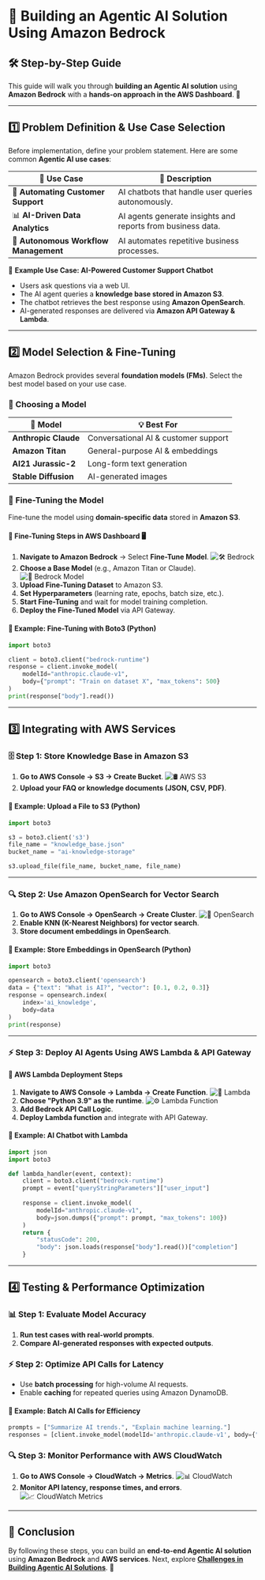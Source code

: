 # 🤖 Building an Agentic AI Solution Using Amazon Bedrock

## 🛠️ Step-by-Step Guide
This guide will walk you through **building an Agentic AI solution** using **Amazon Bedrock** with a **hands-on approach in the AWS Dashboard**. 🚀

---

## 1️⃣ Problem Definition & Use Case Selection
Before implementation, define your problem statement. Here are some common **Agentic AI use cases**:

| 🎯 Use Case | 📌 Description |
|------------|-------------|
| 🤖 **Automating Customer Support** | AI chatbots that handle user queries autonomously. |
| 📊 **AI-Driven Data Analytics** | AI agents generate insights and reports from business data. |
| 🔄 **Autonomous Workflow Management** | AI automates repetitive business processes. |

📌 **Example Use Case: AI-Powered Customer Support Chatbot**
- Users ask questions via a web UI.
- The AI agent queries a **knowledge base stored in Amazon S3**.
- The chatbot retrieves the best response using **Amazon OpenSearch**.
- AI-generated responses are delivered via **Amazon API Gateway & Lambda**.

---

## 2️⃣ Model Selection & Fine-Tuning
Amazon Bedrock provides several **foundation models (FMs)**. Select the best model based on your use case.

### 🎯 Choosing a Model
| 🤖 Model | 💡 Best For |
|------------|-------------|
| **Anthropic Claude** | Conversational AI & customer support |
| **Amazon Titan** | General-purpose AI & embeddings |
| **AI21 Jurassic-2** | Long-form text generation |
| **Stable Diffusion** | AI-generated images |

### 🔧 Fine-Tuning the Model
Fine-tune the model using **domain-specific data** stored in **Amazon S3**.

#### 📌 Fine-Tuning Steps in AWS Dashboard 🖥️
1. **Navigate to Amazon Bedrock** → Select **Fine-Tune Model**.
   ![🛠️ Bedrock](../images/bedrockdesh.png)
2. **Choose a Base Model** (e.g., Amazon Titan or Claude).
   ![📌 Bedrock Model](../images/model.png)
3. **Upload Fine-Tuning Dataset** to Amazon S3.
4. **Set Hyperparameters** (learning rate, epochs, batch size, etc.).
5. **Start Fine-Tuning** and wait for model training completion.
6. **Deploy the Fine-Tuned Model** via API Gateway.

#### 📌 Example: Fine-Tuning with Boto3 (Python)
```python
import boto3

client = boto3.client("bedrock-runtime")
response = client.invoke_model(
    modelId="anthropic.claude-v1",
    body={"prompt": "Train on dataset X", "max_tokens": 500}
)
print(response["body"].read())
```

---

## 3️⃣ Integrating with AWS Services

### 🗄️ **Step 1: Store Knowledge Base in Amazon S3**
1. **Go to AWS Console → S3 → Create Bucket**.
   ![🛢️ AWS S3](../images/s3.png)
2. **Upload your FAQ or knowledge documents (JSON, CSV, PDF)**.

#### 📌 Example: Upload a File to S3 (Python)
```python
import boto3

s3 = boto3.client('s3')
file_name = "knowledge_base.json"
bucket_name = "ai-knowledge-storage"

s3.upload_file(file_name, bucket_name, file_name)
```

---

### 🔍 **Step 2: Use Amazon OpenSearch for Vector Search**
1. **Go to AWS Console → OpenSearch → Create Cluster**.
   ![📌 OpenSearch](../images/opensearch.png)
2. **Enable KNN (K-Nearest Neighbors) for vector search**.
3. **Store document embeddings in OpenSearch**.

#### 📌 Example: Store Embeddings in OpenSearch (Python)
```python
import boto3

opensearch = boto3.client('opensearch')
data = {"text": "What is AI?", "vector": [0.1, 0.2, 0.3]}
response = opensearch.index(
    index='ai_knowledge',
    body=data
)
print(response)
```

---

### ⚡ **Step 3: Deploy AI Agents Using AWS Lambda & API Gateway**
#### 📌 AWS Lambda Deployment Steps
1. **Navigate to AWS Console → Lambda → Create Function**.
   ![🔄 Lambda](../images/lambda.png)
2. **Choose "Python 3.9" as the runtime**.
   ![⚙️ Lambda Function](../images/lambdafunc.png)
3. **Add Bedrock API Call Logic**.
4. **Deploy Lambda function** and integrate with API Gateway.

#### 📌 Example: AI Chatbot with Lambda
```python
import json
import boto3

def lambda_handler(event, context):
    client = boto3.client("bedrock-runtime")
    prompt = event["queryStringParameters"]["user_input"]
    
    response = client.invoke_model(
        modelId="anthropic.claude-v1",
        body=json.dumps({"prompt": prompt, "max_tokens": 100})
    )
    return {
        "statusCode": 200,
        "body": json.loads(response["body"].read())["completion"]
    }
```

---

## 4️⃣ Testing & Performance Optimization

### 📊 **Step 1: Evaluate Model Accuracy**
1. **Run test cases with real-world prompts**.
2. **Compare AI-generated responses with expected outputs**.

### ⚡ **Step 2: Optimize API Calls for Latency**
- Use **batch processing** for high-volume AI requests.
- Enable **caching** for repeated queries using Amazon DynamoDB.

#### 📌 Example: Batch AI Calls for Efficiency
```python
prompts = ["Summarize AI trends.", "Explain machine learning."]
responses = [client.invoke_model(modelId='anthropic.claude-v1', body={"prompt": p}) for p in prompts]
```

### 🔍 **Step 3: Monitor Performance with AWS CloudWatch**
1. **Go to AWS Console → CloudWatch → Metrics**.
   ![📊 CloudWatch](../images/cloudewatch.png)
2. **Monitor API latency, response times, and errors**.
   ![📈 CloudWatch Metrics](../images/matrix.png)

---

## 🎯 Conclusion
By following these steps, you can build an **end-to-end Agentic AI solution** using **Amazon Bedrock** and **AWS services**. Next, explore **[Challenges in Building Agentic AI Solutions](./05_challenges.md)**. 🚀
